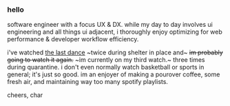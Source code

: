 ### hello 

software engineer with a focus UX & DX. while my day to day involves ui engineering and all things ui adjacent, i thoroughly enjoy optimizing for web performance & developer workflow efficiency.

i've watched [the last dance](https://www.netflix.com/title/80203144) ~twice during shelter in place and~ ~~im probably going to watch it again.~~ ~im currently on my third watch.~ three times during quarantine. i don't even normally watch basketball or sports in general; it's just so good. im an enjoyer of making a pourover coffee, some fresh air, and maintaining way too many spotify playlists.

cheers,
char
